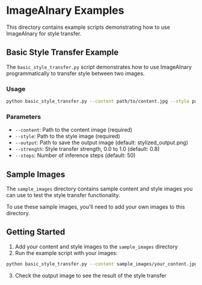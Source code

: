 # ImageAInary Examples

This directory contains example scripts demonstrating how to use ImageAInary for style transfer.

## Basic Style Transfer Example

The `basic_style_transfer.py` script demonstrates how to use ImageAInary programmatically to transfer style between two images.

### Usage

```bash
python basic_style_transfer.py --content path/to/content.jpg --style path/to/style.jpg --output stylized_output.png
```

### Parameters

- `--content`: Path to the content image (required)
- `--style`: Path to the style image (required)
- `--output`: Path to save the output image (default: stylized_output.png)
- `--strength`: Style transfer strength, 0.0 to 1.0 (default: 0.8)
- `--steps`: Number of inference steps (default: 50)

## Sample Images

The `sample_images` directory contains sample content and style images you can use to test the style transfer functionality.

To use these sample images, you'll need to add your own images to this directory.

## Getting Started

1. Add your content and style images to the `sample_images` directory
2. Run the example script with your images:

```bash
python basic_style_transfer.py --content sample_images/your_content.jpg --style sample_images/your_style.jpg
```

3. Check the output image to see the result of the style transfer
